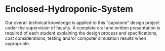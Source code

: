 # Enclosed-Hydroponic-System

Our overall technical knowledge is applied to this "capstone" design project under the supervision of faculty. A complete oral and written presentation is required of each student explaining the design process and specifications, cost considerations, testing and/or computer simulation results when appropriate. 
